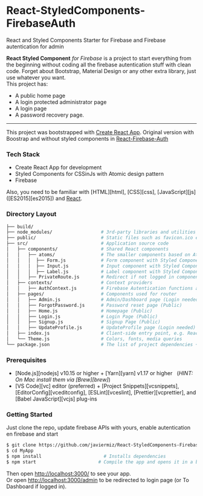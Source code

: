 # React-StyledComponents-FirebaseAuth
 React and Styled Components Starter for Firebase and Firebase autentication for admin

**React Styled Component** _for Firebase_ is a project to start everything from the beginning without coding all the firebase autentication stuff with clean code. Forget about Bootstrap, Material Design or any other extra library, just use whatever you want. <br>
This project has:
- A public home page
- A login protected administrator page 
- A login page
- A password recovery page.
---

This project was bootstrapped with [Create React App](https://github.com/facebookincubator/create-react-app).
Original version with Boostrap and without styled components in [React-Firebase-Auth](https://github.com/WebDevSimplified/React-Firebase-Auth)

### Tech Stack

- Create React App for development
- Styled Components for CSSinJs with Atomic design pattern
- Firebase

Also, you need to be familiar with [HTML][html], [CSS][css], [JavaScript][js] ([ES2015][es2015]) and [React](https://reactjs.org/docs/).

### Directory Layout

```bash
├── build/
├── node_modules/                  # 3rd-party libraries and utilities
├── public/                        # Static files such as favicon.ico etc.
├── src/                           # Application source code
│   ├── components/                # Shared React components
│   │   ├── atoms/                 # The smaller components based on Atomic Design
│   │   │  ├── Form.js             # Form component with Styled Components
│   │   │  ├── Input.js            # Input component with Styled Components
│   │   │  ├── Label.js            # Label component with Styled Components
│   │   ├── PrivateRoute.js        # Redirect if not logged in component
│   ├── contexts/                  # Context providers
│   │   ├── AuthContext.js         # Firebase Autentication functions and user context
│   ├── pages/                     # Components used for router
│   │   ├── Admin.js               # Admin/Dashboard page (Login needed)
│   │   ├── ForgotPassword.js      # Password reset page (Public)
│   │   ├── Home.js                # Homepage (Public)
│   │   ├── Login.js               # Login Page (Public)
│   │   ├── Signup.js              # Signup Page (Public)
│   │   ├── UpdateProfile.js       # UpdateProfile page (Login needed)
│   ├── index.js                   # Client-side entry point, e.g. ReactDOM.render(<App />, container)
│   └── Theme.js                   # Colors, fonts, media queries
└── package.json                   # The list of project dependencies + NPM scripts
```

### Prerequisites

- [Node.js][nodejs] v10.15 or higher + [Yarn][yarn] v1.17 or higher &nbsp; (_HINT: On Mac install
  them via [Brew][brew]_)
- [VS Code][vc] editor (preferred) + [Project Snippets][vcsnippets], [EditorConfig][vceditconfig],
  [ESLint][vceslint], [Prettier][vcprettier], and [Babel JavaScript][vcjs] plug-ins

### Getting Started

Just clone the repo, update firebase APIs with yours, enable autentication en firebase and start

```bash
$ git clone https://github.com/javiermiz/React-StyledComponents-FirebaseAuth MyApp
$ cd MyApp
$ npm install                       # Installs dependencies
$ npm start                       # Compile the app and opens it in a browser with "live reload"
```

Then open [http://localhost:3000/](http://localhost:3000/) to see your app.<br>
Or open [http://localhost:3000/admin](http://localhost:3000/admin) to be redirected to login page (or To Dashboard if logged in).<br>

